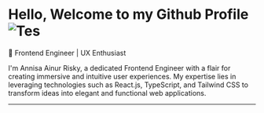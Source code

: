 # Hello, Welcome to my Github Profile ![Tes](https://tenor.com/view/hi-good-morning-cat-hello-gif-15594026)

🚀 Frontend Engineer | UX Enthusiast

I'm Annisa Ainur Risky, a dedicated Frontend Engineer with a flair for creating immersive and intuitive user experiences. My expertise lies in leveraging technologies such as React.js, TypeScript, and Tailwind CSS to transform ideas into elegant and functional web applications.

---

<!--
**annisaainurrisky/annisaainurrisky** is a ✨ _special_ ✨ repository because its `README.md` (this file) appears on your GitHub profile.

Here are some ideas to get you started:

- 🔭 I’m currently working on ...
- 🌱 I’m currently learning ...
- 👯 I’m looking to collaborate on ...
- 🤔 I’m looking for help with ...
- 💬 Ask me about ...
- 📫 How to reach me: ...
- 😄 Pronouns: ...
- ⚡ Fun fact: ...
-->
